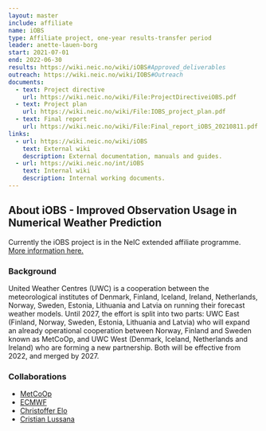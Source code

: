 ```yaml
---
layout: master
include: affiliate
name: iOBS
type: Affiliate project, one-year results-transfer period
leader: anette-lauen-borg
start: 2021-07-01
end: 2022-06-30
results: https://wiki.neic.no/wiki/iOBS#Approved_deliverables
outreach: https://wiki.neic.no/wiki/IOBS#Outreach
documents:
  - text: Project directive
    url: https://wiki.neic.no/wiki/File:ProjectDirectiveiOBS.pdf
  - text: Project plan
    url: https://wiki.neic.no/wiki/File:IOBS_project_plan.pdf
  - text: Final report
    url: https://wiki.neic.no/wiki/File:Final_report_iOBS_20210811.pdf
links:
  - url: https://wiki.neic.no/wiki/iOBS
    text: External wiki
    description: External documentation, manuals and guides.
  - url: https://wiki.neic.no/int/iOBS
    text: Internal wiki
    description: Internal working documents.
---
```

## About iOBS - Improved Observation Usage in Numerical Weather Prediction

Currently the iOBS project is in the NeIC extended affiliate programme. [More information here.](https://neic.no/news/2021/06/24/extended-affiliate-programme/
)

### Background

United Weather Centres (UWC) is a cooperation between the meteorological institutes of Denmark, Finland, Iceland, Ireland, Netherlands, Norway, Sweden, Estonia, Lithuania and Latvia on running their forecast weather models. Until 2027, the effort is split into two parts: UWC East (Finland, Norway, Sweden, Estonia, Lithuania and Latvia) who will expand an already operational cooperation between Norway, Finland and Sweden known as MetCoOp, and UWC West (Denmark, Iceland, Netherlands and Ireland) who are forming a new partnership.
Both will be effective from 2022, and merged by 2027. 

### Collaborations
 * [MetCoOp](http://metcoop.org/)
 * [ECMWF](https://www.ecmwf.int/)
 * [Christoffer Elo](https://www.met.no)
 * [Cristian Lussana](https://www.met.no)
